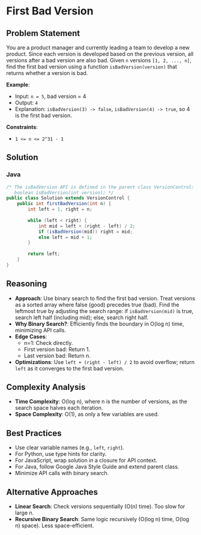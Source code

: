 # First Bad Version

## Problem Statement
You are a product manager and currently leading a team to develop a new product. Since each version is developed based on the previous version, all versions after a bad version are also bad. Given `n` versions `[1, 2, ..., n]`, find the first bad version using a function `isBadVersion(version)` that returns whether a version is bad.

**Example**:
- Input: `n = 5`, bad version = 4
- Output: `4`
- Explanation: `isBadVersion(3) -> false`, `isBadVersion(4) -> true`, so 4 is the first bad version.

**Constraints**:
- `1 <= n <= 2^31 - 1`

## Solution

### Java
```java
/* The isBadVersion API is defined in the parent class VersionControl:
   boolean isBadVersion(int version); */
public class Solution extends VersionControl {
    public int firstBadVersion(int n) {
        int left = 1, right = n;
        
        while (left < right) {
            int mid = left + (right - left) / 2;
            if (isBadVersion(mid)) right = mid;
            else left = mid + 1;
        }
        
        return left;
    }
}
```

## Reasoning
- **Approach**: Use binary search to find the first bad version. Treat versions as a sorted array where false (good) precedes true (bad). Find the leftmost true by adjusting the search range: if `isBadVersion(mid)` is true, search left half (including mid); else, search right half.
- **Why Binary Search?**: Efficiently finds the boundary in O(log n) time, minimizing API calls.
- **Edge Cases**:
  - n=1: Check directly.
  - First version bad: Return 1.
  - Last version bad: Return n.
- **Optimizations**: Use `left + (right - left) / 2` to avoid overflow; return `left` as it converges to the first bad version.

## Complexity Analysis
- **Time Complexity**: O(log n), where n is the number of versions, as the search space halves each iteration.
- **Space Complexity**: O(1), as only a few variables are used.

## Best Practices
- Use clear variable names (e.g., `left`, `right`).
- For Python, use type hints for clarity.
- For JavaScript, wrap solution in a closure for API context.
- For Java, follow Google Java Style Guide and extend parent class.
- Minimize API calls with binary search.

## Alternative Approaches
- **Linear Search**: Check versions sequentially (O(n) time). Too slow for large n.
- **Recursive Binary Search**: Same logic recursively (O(log n) time, O(log n) space). Less space-efficient.
